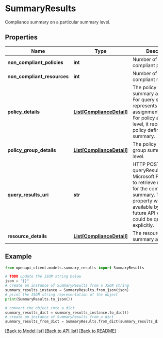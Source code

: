 # SummaryResults

Compliance summary on a particular summary level.

## Properties

Name | Type | Description | Notes
------------ | ------------- | ------------- | -------------
**non_compliant_policies** | **int** | Number of non-compliant policies. | [optional] 
**non_compliant_resources** | **int** | Number of non-compliant resources. | [optional] 
**policy_details** | [**List[ComplianceDetail]**](ComplianceDetail.md) | The policy artifact summary at this level. For query scope level, it represents policy assignment summary. For policy assignment level, it represents policy definitions summary. | [optional] 
**policy_group_details** | [**List[ComplianceDetail]**](ComplianceDetail.md) | The policy definition group summary at this level. | [optional] 
**query_results_uri** | **str** | HTTP POST URI for queryResults action on Microsoft.PolicyInsights to retrieve raw results for the compliance summary. This property will not be available by default in future API versions, but could be queried explicitly. | [optional] 
**resource_details** | [**List[ComplianceDetail]**](ComplianceDetail.md) | The resources summary at this level. | [optional] 

## Example

```python
from openapi_client.models.summary_results import SummaryResults

# TODO update the JSON string below
json = "{}"
# create an instance of SummaryResults from a JSON string
summary_results_instance = SummaryResults.from_json(json)
# print the JSON string representation of the object
print(SummaryResults.to_json())

# convert the object into a dict
summary_results_dict = summary_results_instance.to_dict()
# create an instance of SummaryResults from a dict
summary_results_from_dict = SummaryResults.from_dict(summary_results_dict)
```
[[Back to Model list]](../README.md#documentation-for-models) [[Back to API list]](../README.md#documentation-for-api-endpoints) [[Back to README]](../README.md)


